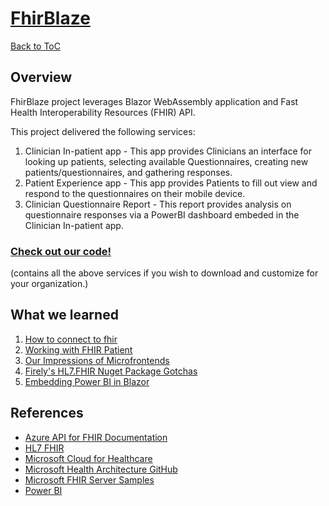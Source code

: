 # [FhirBlaze](https://github.com/microsoft/FhirBlaze)

[Back to ToC](https://github.com/microsoft/emerging-opportunities/)

## Overview
FhirBlaze project leverages Blazor WebAssembly application and Fast Health Interoperability Resources (FHIR) API. 



This project delivered the following services:

1. Clinician In-patient app - This app provides Clinicians an interface for looking up patients, selecting available Questionnaires, creating new patients/questionnaires, and gathering responses.
2. Patient Experience app - This app provides Patients to fill out view and respond to the questionnaires on their mobile device.
3. Clinician Questionnaire Report - This report provides analysis on questionnaire responses via a PowerBI dashboard embeded in the Clinician In-patient app.

### [Check out our code!](https://github.com/microsoft/FhirBlaze)
(contains all the above services if you wish to download and customize for your organization.)

## What we learned
1. [How to connect to fhir](./learnings/connecting-to-fhir.md)
2. [Working with FHIR Patient](./learnings/working-with-fhir-patient.md)
3. [Our Impressions of Microfrontends](./learnings/impressions-of-microfrontends.md)
4. [Firely's HL7.FHIR Nuget Package Gotchas](./learnings/Using-HL7-.Net-Library.md)
5. [Embedding Power BI in Blazor](./learnings/pbiblazor.md)

## References
* [Azure API for FHIR Documentation](https://docs.microsoft.com/en-us/azure/healthcare-apis/azure-api-for-fhir/) 
* [HL7 FHIR](https://hl7.org/fhir/)
* [Microsoft Cloud for Healthcare](https://www.microsoft.com/en-us/industry/health/microsoft-cloud-for-healthcare)
* [Microsoft Health Architecture GitHub](https://github.com/microsoft/health-architectures)
* [Microsoft FHIR Server Samples](https://github.com/microsoft/fhir-server-samples)
* [Power BI](https://docs.microsoft.com/en-us/power-bi/fundamentals/power-bi-overview)


